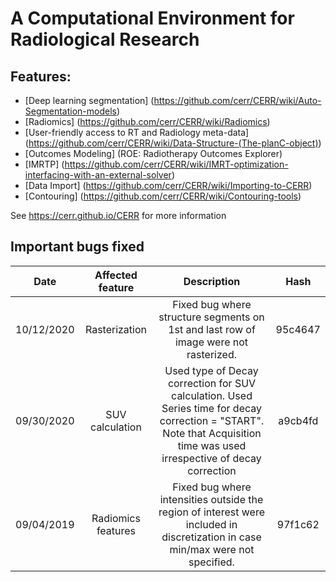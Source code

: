 # A Computational Environment for Radiological Research

## Features:

* [Deep learning segmentation] (https://github.com/cerr/CERR/wiki/Auto-Segmentation-models)
* [Radiomics] (https://github.com/cerr/CERR/wiki/Radiomics)
* [User-friendly access to RT and Radiology meta-data] (https://github.com/cerr/CERR/wiki/Data-Structure-(The-planC-object))
* [Outcomes Modeling] (ROE: Radiotherapy Outcomes Explorer)
* [IMRTP] (https://github.com/cerr/CERR/wiki/IMRT-optimization-interfacing-with-an-external-solver)
* [Data Import] (https://github.com/cerr/CERR/wiki/Importing-to-CERR)
* [Contouring] (https://github.com/cerr/CERR/wiki/Contouring-tools)

See https://cerr.github.io/CERR for more information

## Important bugs fixed
Date | Affected feature | Description | Hash
:---: | :---: | :---: | :---:
10/12/2020 | Rasterization | Fixed bug where structure segments on 1st and last row of image were not rasterized. | 95c4647
09/30/2020 | SUV calculation | Used type of Decay correction for SUV calculation. Used Series time for decay correction = "START". Note that Acquisition time was used irrespective of decay correction  | a9cb4fd
09/04/2019 | Radiomics features| Fixed bug where intensities outside the region of interest were included in discretization in case min/max were not specified. | 97f1c62
